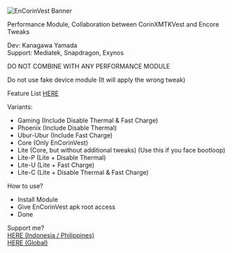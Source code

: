 ![EnCorinVest Banner](https://github.com/user-attachments/assets/5e717d88-f144-46da-8a49-bca424c914cf)

Performance Module, Collaboration between CorinXMTKVest and Encore Tweaks

Dev: Kanagawa Yamada <br />
Support: Mediatek, Snapdragon, Exynos <br />

DO NOT COMBINE WITH ANY PERFORMANCE MODULE

Do not use fake device module (It will apply the wrong tweak)

Feature List [HERE](https://github.com/LoggingNewMemory/EnCorinVest/blob/main/Feature.md)

Variants:
- Gaming (Include Disable Thermal & Fast Charge)
- Phoenix (Include Disable Thermal)
- Ubur-Ubur (Include Fast Charge)
- Core (Only EnCorinVest)
- Lite (Core, but without additional tweaks) (Use this if you face bootloop)
- Lite-P (Lite + Disable Thermal)
- Lite-U (Lite + Fast Charge)
- Lite-C (Lite + Disable Thermal & Fast Charge)

How to use? 
- Install Module
- Give EnCorinVest apk root access 
- Done

Support me? <br />
[HERE (Indonesia / Philippines)](https://saweria.co/kanagawayamada) <br />
[HERE (Global)](https://sociabuzz.com/kanagawa_yamada/tribe)
